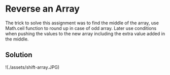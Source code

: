 # Reverse an Array
The trick to solve this assignment was to find the middle of the array, use Math.ceil function to round up in case of odd array. Later use conditions when pushing the values to the new array including the extra value added in the middle. 

## Solution
!(./assets/shift-array.JPG)